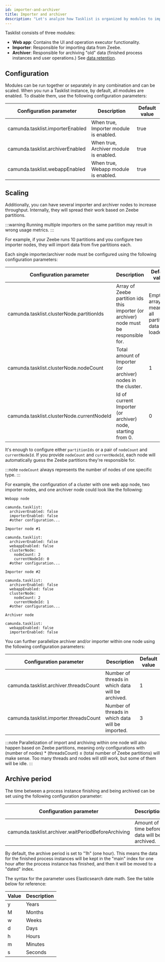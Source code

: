 ```yaml
---
id: importer-and-archiver
title: Importer and archiver
description: "Let's analyze how Tasklist is organized by modules to import and archive data."
---
```


Tasklist consists of three modules:

- **Web app**: Contains the UI and operation executor functionality.
- **Importer**: Responsible for importing data from Zeebe.
- **Archiver**: Responsible for archiving "old" data (finished process instances and user operations.) See [data retention](data-retention.md).

## Configuration

Modules can be run together or separately in any combination and can be scaled. When you run a Tasklist instance, by default, all modules are enabled. To disable them, use the following configuration parameters:

| Configuration parameter          | Description                            | Default value |
| -------------------------------- | -------------------------------------- | ------------- |
| camunda.tasklist.importerEnabled | When true, Importer module is enabled. | true          |
| camunda.tasklist.archiverEnabled | When true, Archiver module is enabled. | true          |
| camunda.tasklist.webappEnabled   | When true, Webapp module is enabled.   | true          |

## Scaling

Additionally, you can have several importer and archiver nodes to increase throughput. Internally, they will spread their work based on Zeebe partitions.

:::warning
Running multiple importers on the same partition may result in wrong usage metrics.
:::

For example, if your Zeebe runs 10 partitions and you configure two importer nodes, they will import data from five partitions each.

Each single importer/archiver node must be configured using the following configuration parameters:

| Configuration parameter                    | Description                                                                            | Default value                                       |
| ------------------------------------------ | -------------------------------------------------------------------------------------- | --------------------------------------------------- |
| camunda.tasklist.clusterNode.partitionIds  | Array of Zeebe partition ids this importer (or archiver) node must be responsible for. | Empty array, meaning all partitions data is loaded. |
| camunda.tasklist.clusterNode.nodeCount     | Total amount of Importer (or archiver) nodes in the cluster.                           | 1                                                   |
| camunda.tasklist.clusterNode.currentNodeId | Id of current Importer (or archiver) node, starting from 0.                            | 0                                                   |

It's enough to configure either `partitionIds` or a pair of `nodeCount` and `currentNodeId`. If you provide `nodeCount` and `currentNodeId`, each node will automatically guess the Zeebe partitions they're responsible for.

:::note
`nodeCount` always represents the number of nodes of one specific type.
:::

For example, the configuration of a cluster with one web app node, two importer nodes, and one archiver node could look like the following:

```
Webapp node

camunda.tasklist:
  archiverEnabled: false
  importerEnabled: false
  #other configuration...

Importer node #1

camunda.tasklist:
  archiverEnabled: false
  webappEnabled: false
  clusterNode:
    nodeCount: 2
    currentNodeId: 0
  #other configuration...

Importer node #2

camunda.tasklist:
  archiverEnabled: false
  webappEnabled: false
  clusterNode:
    nodeCount: 2
    currentNodeId: 1
  #other configuration...

Archiver node

camunda.tasklist:
  webappEnabled: false
  importerEnabled: false

```

You can further parallelize archiver and/or importer within one node using the following configuration parameters:

| Configuration parameter                | Description                                       | Default value |
| -------------------------------------- | ------------------------------------------------- | ------------- |
| camunda.tasklist.archiver.threadsCount | Number of threads in which data will be archived. | 1             |
| camunda.tasklist.importer.threadsCount | Number of threads in which data will be imported. | 3             |

:::note
Parallelization of import and archiving within one node will also happen based on Zeebe partitions, meaning only configurations with (number of nodes) \* (threadsCount) ≤ (total number of Zeebe partitions) will make sense. Too many threads and nodes will still work, but some of them will be idle.
:::

## Archive period

The time between a process instance finishing and being archived can be set using the following configuration parameter:

| Configuration parameter                             | Description                                  | Default value |
| --------------------------------------------------- | -------------------------------------------- | ------------- |
| camunda.tasklist.archiver.waitPeriodBeforeArchiving | Amount of time before data will be archived. | 1h            |

By default, the archive period is set to "1h" (one hour). This means the data for the finished process instances will be kept in the "main" index for one hour after the process instance has finished, and then it will be moved to a "dated" index.

The syntax for the parameter uses Elasticsearch date math. See the table below for reference:

| Value | Description |
| ----- | ----------- |
| y     | Years       |
| M     | Months      |
| w     | Weeks       |
| d     | Days        |
| h     | Hours       |
| m     | Minutes     |
| s     | Seconds     |
